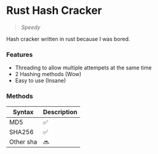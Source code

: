 # Rust Hash Cracker
> *Speedy*

Hash cracker written in rust because I was bored.

### Features
- Threading to allow multiple attempets at the same time
- 2 Hashing methods (Wow)
- Easy to use (Insane)


### Methods

| Syntax      | Description |
| ----------- | ----------- |
| MD5         | ✅          |
| SHA256      | ✅          |
| Other sha   | 🔜          |